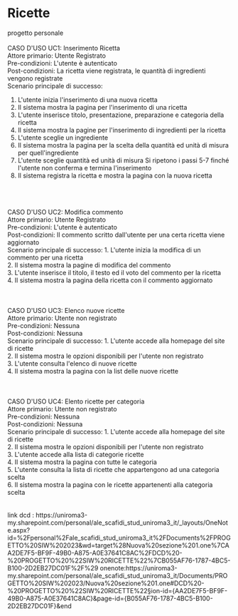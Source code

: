 # Ricette
progetto personale<br>
<br> 
CASO D'USO UC1: Inserimento Ricetta <br>
Attore primario: Utente Registrato <br>
Pre-condizioni: L'utente è autenticato <br>
Post-condizioni: La ricetta viene registrata, le quantità di ingredienti vengono registrate <br>
Scenario principale di successo:
1. L'utente inizia l'inserimento di una nuova ricetta
2. Il sistema mostra la pagina per l'inserimento di una ricetta
3. L'utente inserisce titolo, presentazione, preparazione e categoria della ricetta
4. Il sistema mostra la pagine per l'inserimento di ingredienti per la ricetta
5. L'utente sceglie un ingrediente
6. Il sistema mostra la pagina per la scelta della quantità ed unità di misura per quell'ingrediente
7. L'utente sceglie quantità ed unità di misura
Si ripetono i passi 5-7 finché l'utente non conferma e termina l'inserimento
8. Il sistema registra la ricetta e mostra la pagina con la nuova ricetta

<br>
<br>
<br>
CASO D'USO UC2: Modifica commento <br>
Attore primario: Utente Registrato<br>
Pre-condizioni: L'utente è autenticato<br>
Post-condizioni: Il commento scritto dall'utente per una certa ricetta viene aggiornato <br>
Scenario principale di successo:
1. L'utente inizia la modifica di un commento per una ricetta <br>
2. Il sistema mostra la pagine di modifica del commento <br>
3. L'utente inserisce il titolo, il testo ed il voto del commento per la ricetta <br>
4. Il sistema mostra la pagina della ricetta con il commento aggiornato <br>


<br>
<br>
<br>
CASO D'USO UC3: Elenco nuove ricette <br>
Attore primario: Utente non registrato<br>
Pre-condizioni: Nessuna<br>
Post-condizioni: Nessuna<br>
Scenario principale di successo:
1. L'utente accede alla homepage del site di ricette <br>
2. Il sistema mostra le opzioni disponibili per l'utente non registrato <br>
3. L'utente consulta l'elenco di nuove ricette <br>
4. Il sistema mostra la pagina con la list delle nuove ricette <br>

<br>
<br>
<br>
CASO D'USO UC4: Elento ricette per categoria<br>
Attore primario: Utente non registrato<br>
Pre-condizioni: Nessuna<br>
Post-condizioni: Nessuna<br>
Scenario principale di successo:
1. L'utente accede alla homepage del site di ricette <br>
2. Il sistema mostra le opzioni disponibili per l'utente non registrato <br>
3. L'utente accede alla lista di categorie ricette <br>
4. Il sistema mostra la pagina con tutte le categoria <br>
5. L'utente consulta la lista di ricette che appartengono ad una categoria scelta <br>
6. Il sistema mostra la pagina con le ricette appartenenti alla categoria scelta <br>

<br>
<br>
link dcd : https://uniroma3-my.sharepoint.com/personal/ale_scafidi_stud_uniroma3_it/_layouts/OneNote.aspx?id=%2Fpersonal%2Fale_scafidi_stud_uniroma3_it%2FDocuments%2FPROGETTO%20SIW%202023&wd=target%28Nuova%20sezione%201.one%7CAA2DE7F5-BF9F-49B0-A875-A0E37641C8AC%2FDCD%20-%20PROGETTO%20%22SIW%20RICETTE%22%7CB055AF76-1787-4BC5-B100-2D2EB27DC01F%2F%29
onenote:https://uniroma3-my.sharepoint.com/personal/ale_scafidi_stud_uniroma3_it/Documents/PROGETTO%20SIW%202023/Nuova%20sezione%201.one#DCD%20-%20PROGETTO%20%22SIW%20RICETTE%22&section-id={AA2DE7F5-BF9F-49B0-A875-A0E37641C8AC}&page-id={B055AF76-1787-4BC5-B100-2D2EB27DC01F}&end
